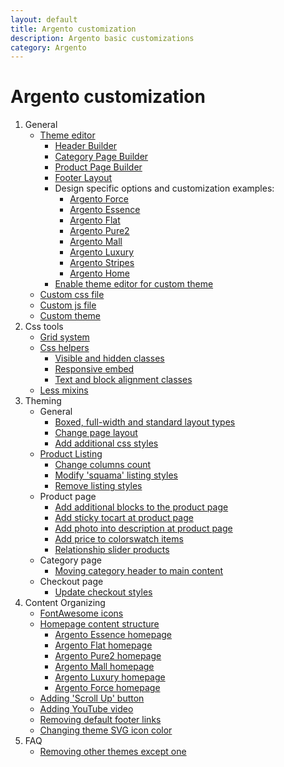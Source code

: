 ```yaml
---
layout: default
title: Argento customization
description: Argento basic customizations
category: Argento
---
```


# Argento customization

 1. General
      - [Theme editor](theme-editor/)
          + [Header Builder](theme-editor/#header-builder)
          + [Category Page Builder](theme-editor/#category-page-builder)
          + [Product Page Builder](theme-editor/#product-page-builder)
          + [Footer Layout](theme-editor/#footer-layout)
          + Design specific options and customization examples:
              * [Argento Force](/m2/argento/force/theme-editor/)
              * [Argento Essence](/m2/argento/essence/theme-editor/)
              * [Argento Flat](/m2/argento/flat/theme-editor/)
              * [Argento Pure2](/m2/argento/pure2/theme-editor/)
              * [Argento Mall](/m2/argento/mall/theme-editor/)
              * [Argento Luxury](/m2/argento/luxury/theme-editor/)
              * [Argento Stripes](/m2/argento/stripes/theme-editor/)
              * [Argento Home](/m2/argento/home/theme-editor/)
          + [Enable theme editor for custom theme](custom-theme/#enable-theme-editor-for-custom-theme)
    - [Custom css file](custom-css/)
    - [Custom js file](custom-js/)
    - [Custom theme](custom-theme/)
 2. Css tools
    - [Grid system](grid-system/)
    - [Css helpers](css-helpers/)
        - [Visible and hidden classes](css-helpers/#visible-and-hidden-classes)
        - [Responsive embed](css-helpers/#responsive-embed)
        - [Text and block alignment classes](css-helpers/#text-and-block-alignment-classes)
    - [Less mixins](less-mixins/)
 3. Theming
    - General
        - [Boxed, full-width and standard layout types](boxed-full-width-and-standard-layout-types/)
        - [Change page layout](change-page-layout/)
        - [Add additional css styles](add-additional-css-styles/)
    - [Product Listing](change-product-listing-styles/)
        - [Change columns count](change-product-listing-styles/#columns-count)
        - [Modify 'squama' listing styles](change-product-listing-styles/#squama-listing-styles)
        - [Remove listing styles](change-product-listing-styles/#remove-listing-styles)
    - Product page
        + [Add additional blocks to the product page](add-additional-blocks-to-the-product-page/)
        + [Add sticky tocart at product page](add-sticky-tocart/)
        + [Add photo into description at product page](add-photo-in-description/)
        + [Add price to colorswatch items](adding-prices-to-magento-swatches/)
        + [Relationship slider products](relationship-slider-products)
    - Category page
        - [Moving category header to main content](moving-category-header-to-main-content/)
    - Checkout page
        - [Update checkout styles](checkout-styles/)
 4. Content Organizing
    -   [FontAwesome icons](icons/)
    -   [Homepage content structure](homepage-content/)
        - [Argento Essence homepage](/m2/argento/essence/page-structure/homepage/)
        - [Argento Flat homepage](/m2/argento/flat/page-structure/homepage/)
        - [Argento Pure2 homepage](/m2/argento/pure2/page-structure/homepage/)
        - [Argento Mall homepage](/m2/argento/mall/page-structure/homepage/)
        - [Argento Luxury homepage](/m2/argento/luxury/page-structure/homepage/)
        - [Argento Force homepage](/m2/argento/force/page-structure/homepage/)
    -   [Adding 'Scroll Up' button](add-scroll-up/)
    -   [Adding YouTube video](add-youtube-video/)
    -   [Removing default footer links](removing-default-footer-links/)
    -   [Changing theme SVG icon color](changing-theme-svg-icon-color/)
5. FAQ
    -   [Removing other themes except one](removing-other-themes-except-one/)

